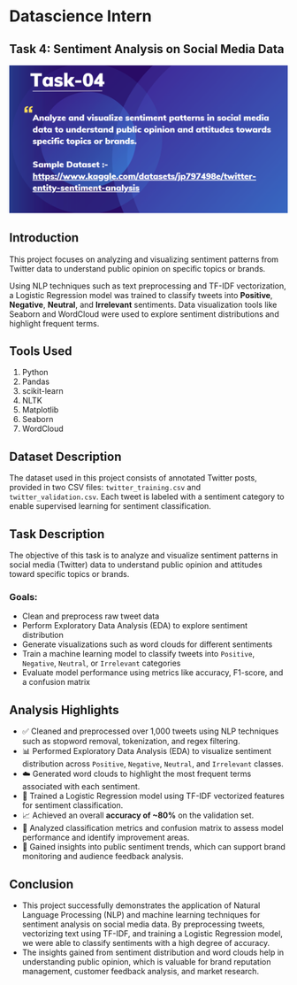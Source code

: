 # Datascience Intern
## Task 4: Sentiment Analysis on Social Media Data
![Screenshot](Task4.png)
## Introduction
This project focuses on analyzing and visualizing sentiment patterns from Twitter data to understand public opinion on specific topics or brands. 

Using NLP techniques such as text preprocessing and TF-IDF vectorization, a Logistic Regression model was trained to classify tweets into **Positive**, **Negative**, **Neutral**, and **Irrelevant** sentiments. Data visualization tools like Seaborn and WordCloud were used to explore sentiment distributions and highlight frequent terms.
## Tools Used
1. Python
2. Pandas
3. scikit-learn
4. NLTK
5. Matplotlib
6. Seaborn
7. WordCloud
## Dataset Description
The dataset used in this project consists of annotated Twitter posts, provided in two CSV files: `twitter_training.csv` and `twitter_validation.csv`. Each tweet is labeled with a sentiment category to enable supervised learning for sentiment classification.
## Task Description

The objective of this task is to analyze and visualize sentiment patterns in social media (Twitter) data to understand public opinion and attitudes toward specific topics or brands.

### Goals:
- Clean and preprocess raw tweet data  
- Perform Exploratory Data Analysis (EDA) to explore sentiment distribution  
- Generate visualizations such as word clouds for different sentiments  
- Train a machine learning model to classify tweets into `Positive`, `Negative`, `Neutral`, or `Irrelevant` categories  
- Evaluate model performance using metrics like accuracy, F1-score, and a confusion matrix
## Analysis Highlights

- ✅ Cleaned and preprocessed over 1,000 tweets using NLP techniques such as stopword removal, tokenization, and regex filtering.
- 📊 Performed Exploratory Data Analysis (EDA) to visualize sentiment distribution across `Positive`, `Negative`, `Neutral`, and `Irrelevant` classes.
- ☁️ Generated word clouds to highlight the most frequent terms associated with each sentiment.
- 🤖 Trained a Logistic Regression model using TF-IDF vectorized features for sentiment classification.
- 📈 Achieved an overall **accuracy of ~80%** on the validation set.
- 🧠 Analyzed classification metrics and confusion matrix to assess model performance and identify improvement areas.
- 💬 Gained insights into public sentiment trends, which can support brand monitoring and audience feedback analysis.
## Conclusion

- This project successfully demonstrates the application of Natural Language Processing (NLP) and machine learning techniques for sentiment analysis on social media data. By preprocessing tweets, vectorizing text using TF-IDF, and training a Logistic Regression model, we were able to classify sentiments with a high degree of accuracy.
- The insights gained from sentiment distribution and word clouds help in understanding public opinion, which is valuable for brand reputation management, customer feedback analysis, and market research.


